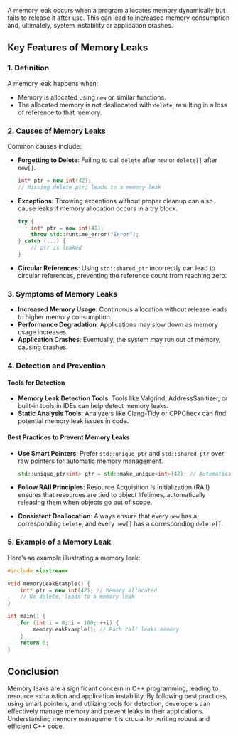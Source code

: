 
A memory leak occurs when a program allocates memory dynamically but fails to release it after use. This can lead to increased memory consumption and, ultimately, system instability or application crashes.

## Key Features of Memory Leaks

### 1. Definition

A memory leak happens when:
- Memory is allocated using `new` or similar functions.
- The allocated memory is not deallocated with `delete`, resulting in a loss of reference to that memory.

### 2. Causes of Memory Leaks

Common causes include:

- **Forgetting to Delete**: Failing to call `delete` after `new` or `delete[]` after `new[]`.

  ```cpp
  int* ptr = new int(42);
  // Missing delete ptr; leads to a memory leak
  ```

- **Exceptions**: Throwing exceptions without proper cleanup can also cause leaks if memory allocation occurs in a try block.

  ```cpp
  try {
      int* ptr = new int(42);
      throw std::runtime_error("Error");
  } catch (...) {
      // ptr is leaked
  }
  ```

- **Circular References**: Using `std::shared_ptr` incorrectly can lead to circular references, preventing the reference count from reaching zero.

### 3. Symptoms of Memory Leaks

- **Increased Memory Usage**: Continuous allocation without release leads to higher memory consumption.
- **Performance Degradation**: Applications may slow down as memory usage increases.
- **Application Crashes**: Eventually, the system may run out of memory, causing crashes.

### 4. Detection and Prevention

#### Tools for Detection

- **Memory Leak Detection Tools**: Tools like Valgrind, AddressSanitizer, or built-in tools in IDEs can help detect memory leaks.
- **Static Analysis Tools**: Analyzers like Clang-Tidy or CPPCheck can find potential memory leak issues in code.

#### Best Practices to Prevent Memory Leaks

- **Use Smart Pointers**: Prefer `std::unique_ptr` and `std::shared_ptr` over raw pointers for automatic memory management.

  ```cpp
  std::unique_ptr<int> ptr = std::make_unique<int>(42); // Automatically managed
  ```

- **Follow RAII Principles**: Resource Acquisition Is Initialization (RAII) ensures that resources are tied to object lifetimes, automatically releasing them when objects go out of scope.

- **Consistent Deallocation**: Always ensure that every `new` has a corresponding `delete`, and every `new[]` has a corresponding `delete[]`.

### 5. Example of a Memory Leak

Here’s an example illustrating a memory leak:

```cpp
#include <iostream>

void memoryLeakExample() {
    int* ptr = new int(42); // Memory allocated
    // No delete, leads to a memory leak
}

int main() {
    for (int i = 0; i < 100; ++i) {
        memoryLeakExample(); // Each call leaks memory
    }
    return 0;
}
```

## Conclusion

Memory leaks are a significant concern in C++ programming, leading to resource exhaustion and application instability. By following best practices, using smart pointers, and utilizing tools for detection, developers can effectively manage memory and prevent leaks in their applications. Understanding memory management is crucial for writing robust and efficient C++ code.